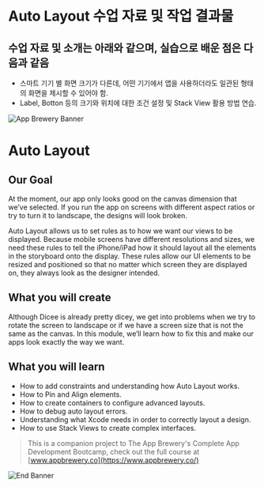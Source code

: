 # Auto Layout 수업 자료 및 작업 결과물

## 수업 자료 및 소개는 아래와 같으며, 실습으로 배운 점은 다음과 같음
* 스마트 기기 별 화면 크기가 다른데, 어떤 기기에서 앱을 사용하더라도 일관된 형태의 화면을 제시할 수 있어야 함.
* Label, Botton 등의 크기와 위치에 대한 조건 설정 및 Stack View 활용 방법 연습.

![App Brewery Banner](Documentation/AppBreweryBanner.png)

# Auto Layout 

## Our Goal

At the moment, our app only looks good on the canvas dimension that we’ve selected. If you run the app on screens with different aspect ratios or try to turn it to landscape, the designs will look broken. 

Auto Layout allows us to set rules as to how we want our views to be displayed. Because mobile screens have different resolutions and sizes, we need these rules to tell the iPhone/iPad how it should layout all the elements in the storyboard onto the display. These rules allow our UI elements to be resized and positioned so that no matter which screen they are displayed on, they always look as the designer intended.


## What you will create

Although Dicee is already pretty dicey, we get into problems when we try to rotate the screen to landscape or if we have a screen size that is not the same as the canvas. In this module, we’ll learn how to fix this and make our apps look exactly the way we want.

## What you will learn

* How to add constraints and understanding how Auto Layout works.
* How to Pin and Align elements.
* How to create containers to configure advanced layouts.
* How to debug auto layout errors.
* Understanding what Xcode needs in order to correctly layout a design.
* How to use Stack Views to create complex interfaces.




>This is a companion project to The App Brewery's Complete App Development Bootcamp, check out the full course at [www.appbrewery.co](https://www.appbrewery.co/)

![End Banner](Documentation/readme-end-banner.png)

